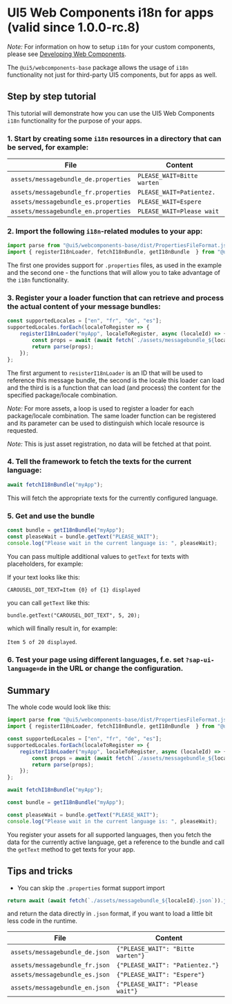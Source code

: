 # UI5 Web Components i18n for apps (valid since 1.0.0-rc.8)

*Note:* For information on how to setup `i18n` for your custom components, please see [Developing Web Components](./dev/Developing%20Web%20Components.md).

The `@ui5/webcomponents-base` package allows the usage of `i18n` functionality not just for third-party UI5 components,
but for apps as well.

## Step by step tutorial

This tutorial will demonstrate how you can use the UI5 Web Components `i18n` functionality for the purpose of your apps.

### 1. Start by creating some `i18n` resources in a directory that can be served, for example:

|                 File                 |          Content           |
| ------------------------------------ | -------------------------- |
| `assets/messagebundle_de.properties` | `PLEASE_WAIT=Bitte warten` |
| `assets/messagebundle_fr.properties` | `PLEASE_WAIT=Patientez.`   |
| `assets/messagebundle_es.properties` | `PLEASE_WAIT=Espere`       |
| `assets/messagebundle_en.properties` | `PLEASE_WAIT=Please wait`  |


### 2. Import the following `i18n`-related modules to your app:

```js
import parse from "@ui5/webcomponents-base/dist/PropertiesFileFormat.js";
import { registerI18nLoader, fetchI18nBundle, getI18nBundle  } from "@ui5/webcomponents-base/dist/asset-registries/i18n.js";
```

The first one provides support for `.properties` files, as used in the example and the second one - the functions
that will allow you to take advantage of the `i18n` functionality.

### 3. Register your a loader function that can retrieve and process the actual content of your message bundles:

```js
const supportedLocales = ["en", "fr", "de", "es"];
supportedLocales.forEach(localeToRegister => {
	registerI18nLoader("myApp", localeToRegister, async (localeId) => {
		const props = await (await fetch(`./assets/messagebundle_${localeId}.properties`)).text();
		return parse(props);
	});
};
```

The first argument to `resisterI18nLoader` is an ID that will be used to reference this message bundle, the second is the locale this loader can load and the third is is a function that can load (and process) the content for the specified package/locale combination.

*Note:* For more assets, a loop is used to register a loader for each package/locale combination. The same loader function can be registered and its parameter can be used to distinguish which locale resource is requested.

*Note:* This is just asset registration, no data will be fetched at that point.

### 4. Tell the framework to fetch the texts for the current language:

```js
await fetchI18nBundle("myApp");
```

This will fetch the appropriate texts for the currently configured language.

### 5. Get and use the bundle

```js
const bundle = getI18nBundle("myApp");
const pleaseWait = bundle.getText("PLEASE_WAIT");
console.log("Please wait in the current language is: ", pleaseWait);
```

You can pass multiple additional values to `getText` for texts with placeholders, for example:

If your text looks like this:

`CAROUSEL_DOT_TEXT=Item {0} of {1} displayed`

you can call `getText` like this:

`bundle.getText("CAROUSEL_DOT_TEXT", 5, 20);`

which will finally result in, for example:

`Item 5 of 20 displayed`.

### 6. Test your page using different languages, f.e. set `?sap-ui-language=de` in the URL or change the configuration.

## Summary

The whole code would look like this:

```js
import parse from "@ui5/webcomponents-base/dist/PropertiesFileFormat.js";
import { registerI18nLoader, fetchI18nBundle, getI18nBundle  } from "@ui5/webcomponents-base/dist/asset-registries/i18n.js";

const supportedLocales = ["en", "fr", "de", "es"];
supportedLocales.forEach(localeToRegister => {
	registerI18nLoader("myApp", localeToRegister, async (localeId) => {
		const props = await (await fetch(`./assets/messagebundle_${localeId}.properties`)).text();
		return parse(props);
	});
};

await fetchI18nBundle("myApp");

const bundle = getI18nBundle("myApp");

const pleaseWait = bundle.getText("PLEASE_WAIT");
console.log("Please wait in the current language is: ", pleaseWait);
```

You register your assets for all supported languages, then you fetch the data for the currently active language,
get a reference to the bundle and call the `getText` method to get texts for your app.

## Tips and tricks

 - You can skip the `.properties` format support import

 ```js
return await (await fetch(`./assets/messagebundle_${localeId}.json`)).json();
 ```
 and return the data directly in `.json` format, if you want to load a little bit less code in the runtime.

|              File              |              Content              |
| ------------------------------ | --------------------------------- |
| `assets/messagebundle_de.json` | `{"PLEASE_WAIT": "Bitte warten"}` |
| `assets/messagebundle_fr.json` | `{"PLEASE_WAIT": "Patientez."}`   |
| `assets/messagebundle_es.json` | `{"PLEASE_WAIT": "Espere"}`       |
| `assets/messagebundle_en.json` | `{"PLEASE_WAIT": "Please wait"}`  |

